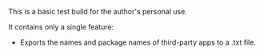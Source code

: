 This is a basic test build for the author's personal use.

It contains only a single feature:
* Exports the names and package names of third-party apps to a .txt file.
